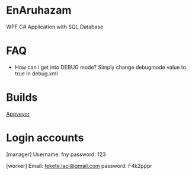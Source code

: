 # EnAruhazam
 WPF C# Application with SQL Database

# FAQ
- How can i get into DEBUG mode?
Simply change debugmode value to true in debug.xml

# Builds
[Appveyor](https://ci.appveyor.com/project/pingvin12/enaruhazam)

# Login accounts
[manager]
Username: fny
password: 123

[worker]
Email: fekete.laci@gmail.com
password: F4k2pppr
